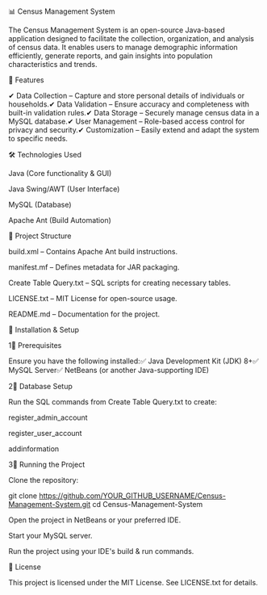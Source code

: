 📊 Census Management System

The Census Management System is an open-source Java-based application designed to facilitate the collection, organization, and analysis of census data. It enables users to manage demographic information efficiently, generate reports, and gain insights into population characteristics and trends.

🚀 Features

✔ Data Collection – Capture and store personal details of individuals or households.✔ Data Validation – Ensure accuracy and completeness with built-in validation rules.✔ Data Storage – Securely manage census data in a MySQL database.✔ User Management – Role-based access control for privacy and security.✔ Customization – Easily extend and adapt the system to specific needs.

🛠 Technologies Used

Java (Core functionality & GUI)

Java Swing/AWT (User Interface)

MySQL (Database)

Apache Ant (Build Automation)

📂 Project Structure

build.xml – Contains Apache Ant build instructions.

manifest.mf – Defines metadata for JAR packaging.

Create Table Query.txt – SQL scripts for creating necessary tables.

LICENSE.txt – MIT License for open-source usage.

README.md – Documentation for the project.

📌 Installation & Setup

1⃣ Prerequisites

Ensure you have the following installed:✅ Java Development Kit (JDK) 8+✅ MySQL Server✅ NetBeans (or another Java-supporting IDE)

2⃣ Database Setup

Run the SQL commands from Create Table Query.txt to create:

register_admin_account

register_user_account

addinformation

3⃣ Running the Project

Clone the repository:

git clone https://github.com/YOUR_GITHUB_USERNAME/Census-Management-System.git
cd Census-Management-System

Open the project in NetBeans or your preferred IDE.

Start your MySQL server.

Run the project using your IDE's build & run commands.

📝 License

This project is licensed under the MIT License. See LICENSE.txt for details.
